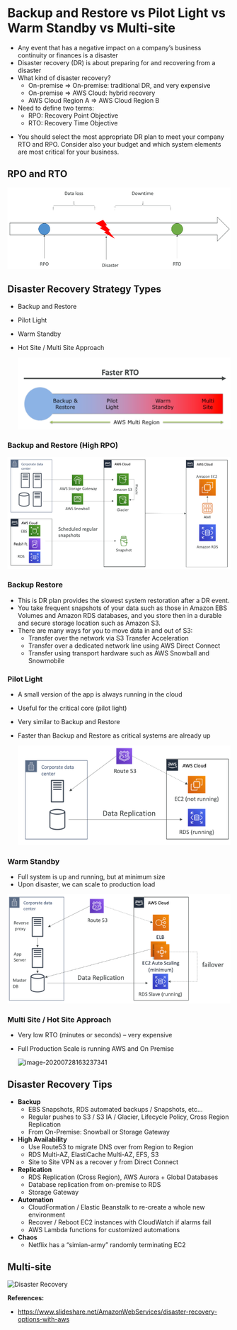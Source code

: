 # Backup and Restore vs Pilot Light vs Warm Standby vs Multi-site

- Any event that has a negative impact on a company’s business continuity or finances is a disaster
- Disaster recovery (DR) is about preparing for and recovering from a disaster
- What kind of disaster recovery?
  - On-premise => On-premise: traditional DR, and very expensive
  - On-premise => AWS Cloud: hybrid recovery
  - AWS Cloud Region A => AWS Cloud Region B
- Need to define two terms:
  - RPO: Recovery Point Objective
  - RTO: Recovery Time Objective

* You should select the most appropriate DR plan to meet your company RTO and RPO. Consider also your budget and which system elements are most  critical for your business.

## RPO and RTO

![image-20200728162834014](../img/image-20200728162834014.png)



## Disaster Recovery Strategy Types

- Backup and Restore

- Pilot Light

- Warm Standby

- Hot Site / Multi Site Approach

  ![image-20200728162927356](../img/image-20200728162927356.png)

### Backup and Restore (High RPO)

![image-20200728163015246](../img/image-20200728163015246.png)

### Backup Restore

* This is DR plan provides the slowest system restoration after a DR event.
* You take frequent snapshots of your data such as those in Amazon EBS Volumes and Amazon RDS databases, and you store then in a durable and secure storage location such as Amazon S3.
* There are many ways for you to move data in and out of S3:
  * Transfer over the network via S3 Transfer Acceleration
  * Transfer over a dedicated network line using AWS Direct Connect
  * Transfer using transport hardware such as AWS Snowball and Snowmobile

### Pilot Light

- A small version of the app is always running in the cloud

- Useful for the critical core (pilot light)

- Very similar to Backup and Restore

- Faster than Backup and Restore as critical systems are already up

  ![image-20200728163102366](../img/image-20200728163102366.png)

### Warm Standby

* Full system is up and running, but at minimum size
* Upon disaster, we can scale to production load

![image-20200728163151254](../img/image-20200728163151254.png)



### Multi Site / Hot Site Approach

* Very low RTO (minutes or seconds) – very expensive

* Full Production Scale is running AWS and On Premise

  ![image-20200728163237341](/Users/pg/sourcecode/myprojects/notes/aws/img/image-20200728163237341.png)

## Disaster Recovery Tips

- **Backup**
  - EBS Snapshots, RDS automated backups / Snapshots, etc...
  - Regular pushes to S3 / S3 IA / Glacier, Lifecycle Policy, Cross Region Replication
  - From On-Premise: Snowball or Storage Gateway
- **High Availability**
  - Use Route53 to migrate DNS over from Region to Region
  - RDS Multi-AZ, ElastiCache Multi-AZ, EFS, S3
  - Site to Site VPN as a recover y from Direct Connect
- **Replication**
  - RDS Replication (Cross Region), AWS Aurora + Global Databases
  - Database replication from on-premise to RDS
  - Storage Gateway
- **Automation**
  - CloudFormation / Elastic Beanstalk to re-create a whole new environment
  - Recover / Reboot EC2 instances with CloudWatch if alarms fail
  - AWS Lambda functions for customized automations
- **Chaos**
  - Netflix has a “simian-army” randomly terminating EC2

## Multi-site

![Disaster Recovery](https://k2y3h8q6.stackpathcdn.com/wp-content/uploads/2019/05/Backuprestore-f.jpg)

 

**References:**

* https://www.slideshare.net/AmazonWebServices/disaster-recovery-options-with-aws

